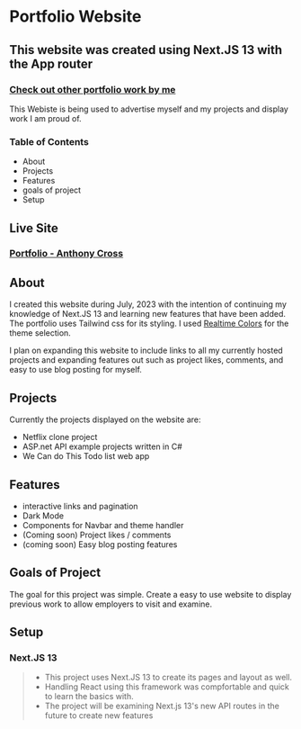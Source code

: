 # Portfolio Website

## This website was created using Next.JS 13 with the App router

### [Check out other portfolio work by me](https://github.com/crossant123)

This Webiste is being used to advertise myself and my projects and display work I am proud of.

### Table of Contents

- About
- Projects
- Features
- goals of project
- Setup

## Live Site

### [Portfolio - Anthony Cross]()

## About

I created this website during July, 2023 with the intention of continuing my knowledge of Next.JS 13 and learning new features that have been added. The portfolio uses Tailwind css for its styling. I used [Realtime Colors](https://realtimecolors.com/) for the theme selection.

I plan on expanding this website to include links to all my currently hosted projects and expanding features out such as project likes, comments, and easy to use blog posting for myself.

## Projects

Currently the projects displayed on the website are:

- Netflix clone project
- ASP.net API example projects written in C#
- We Can do This Todo list web app

## Features

- interactive links and pagination
- Dark Mode
- Components for Navbar and theme handler
- (Coming soon) Project likes / comments
- (coming soon) Easy blog posting features

## Goals of Project

The goal for this project was simple.
Create a easy to use website to display previous work to allow employers to visit and examine.

## Setup

### Next.JS 13

> - This project uses Next.JS 13 to create its pages and layout as well.
> - Handling React using this framework was compfortable and quick to learn the basics with.
> - The project will be examining Next.js 13's new API routes in the future to create new features
